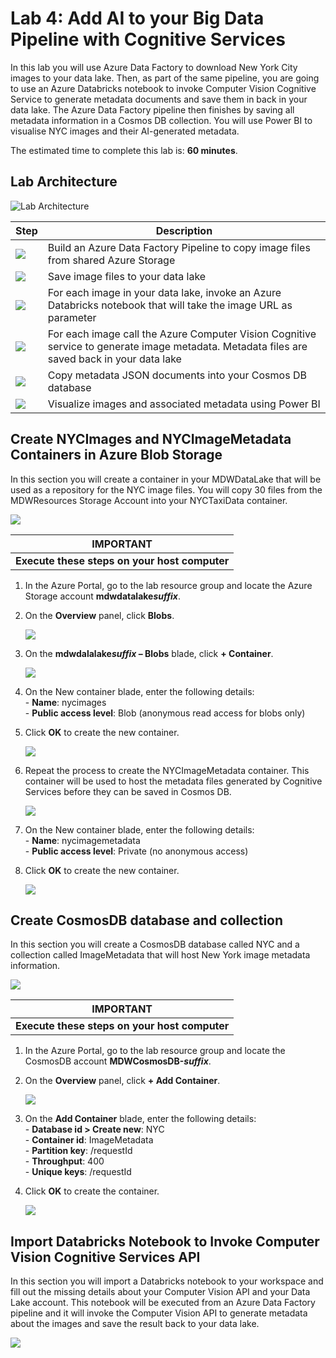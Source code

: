 # Lab 4: Add AI to your Big Data Pipeline with Cognitive Services
In this lab you will use Azure Data Factory to download New York City images to your data lake. Then, as part of the same pipeline, you are going to use an Azure Databricks notebook to invoke Computer Vision Cognitive Service to generate metadata documents and save them in back in your data lake. The Azure Data Factory pipeline then finishes by saving all metadata information in a Cosmos DB collection. You will use Power BI to visualise NYC images and their AI-generated metadata.

The estimated time to complete this lab is: **60 minutes**.

## Lab Architecture
![Lab Architecture](./Media/Lab4-Image01.png)

Step     | Description
-------- | -----
![](./Media/Blue1.png) | Build an Azure Data Factory Pipeline to copy image files from shared Azure Storage
![](./Media/Blue2.png) | Save image files to your data lake
![](./Media/Blue3.png) | For each image in your data lake, invoke an Azure Databricks notebook that will take the image URL as parameter
![](./Media/Blue4.png) | For each image call the Azure Computer Vision Cognitive service to generate image metadata. Metadata files are saved back in your data lake
![](./Media/Blue5.png) | Copy metadata JSON documents into your Cosmos DB database
![](./Media/Blue6.png) | Visualize images and associated metadata using Power BI

## Create NYCImages and NYCImageMetadata Containers in Azure Blob Storage
In this section you will create a container in your MDWDataLake that will be used as a repository for the NYC image files. You will copy 30 files from the MDWResources Storage Account into your NYCTaxiData container. 

![](./Media/Lab4-Image02.png)

**IMPORTANT**|
-------------|
**Execute these steps on your host computer**|

1.	In the Azure Portal, go to the lab resource group and locate the Azure Storage account **mdwdatalake*suffix***. 
2.	On the **Overview** panel, click **Blobs**.

    ![](./Media/Lab4-Image03.png)

3.	On the **mdwdalalake*suffix* – Blobs** blade, click **+ Container**.

    ![](./Media/Lab4-Image04.png)

4.	On the New container blade, enter the following details:
    <br>- **Name**: nycimages
    <br>- **Public access level**: Blob (anonymous read access for blobs only)
5.	Click **OK** to create the new container.

    ![](./Media/Lab4-Image05.png)

6.	Repeat the process to create the NYCImageMetadata container. This container will be used to host the metadata files generated by Cognitive Services before they can be saved in Cosmos DB.

    ![](./Media/Lab4-Image04.png)

7.	On the New container blade, enter the following details:
    <br>- **Name**: nycimagemetadata
    <br>- **Public access level**: Private (no anonymous access)
8.	Click **OK** to create the new container.

    ![](./Media/Lab4-Image06.png)

## Create CosmosDB database and collection
In this section you will create a CosmosDB database called NYC and a collection called ImageMetadata that will host New York image metadata information. 

![](./Media/Lab4-Image07.png)

**IMPORTANT**|
-------------|
**Execute these steps on your host computer**|

1.	In the Azure Portal, go to the lab resource group and locate the CosmosDB account **MDWCosmosDB-*suffix***. 
2.	On the **Overview** panel, click **+ Add Container**.
    
    ![](./Media/Lab4-Image08.png)

3.	On the **Add Container** blade, enter the following details:
    <br>- **Database id > Create new**: NYC
    <br>- **Container id**: ImageMetadata
    <br>- **Partition key**: /requestId
    <br>- **Throughput**: 400
    <br>- **Unique keys**: /requestId
4.	Click **OK** to create the container.

    ![](./Media/Lab4-Image09.png)

## Import Databricks Notebook to Invoke Computer Vision Cognitive Services API
In this section you will import a Databricks notebook to your workspace and fill out the missing details about your Computer Vision API and your Data Lake account. This notebook will be executed from an Azure Data Factory pipeline and it will invoke the Computer Vision API to generate metadata about the images and save the result back to your data lake.

![](./Media/Lab4-Image10.png)